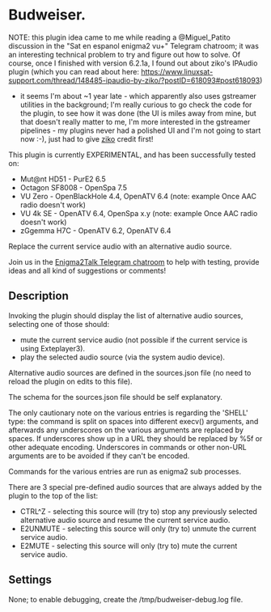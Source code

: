 # Budweiser.

NOTE: this plugin idea came to me while reading a @Miguel_Patito discussion in
the "Sat en espanol enigma2 vu+" Telegram chatroom; it was an interesting
technical problem to try and figure out how to solve. Of course, once I finished
with version 6.2.1a, I found out about ziko's IPAudio plugin (which you can read
about here:
https://www.linuxsat-support.com/thread/148485-ipaudio-by-ziko/?postID=618093#post618093)
- it seems I'm about ~1 year late - which apparently also uses gstreamer
utilities in the background; I'm really curious to go check the code for the
plugin, to see how it was done (the UI is miles away from mine, but that doesn't
really matter to me, I'm more interested in the gstreamer pipelines - my plugins
never had a polished UI and I'm not going to start now :-), just had to give
[ziko](https://www.linuxsat-support.com/cms/user/344808-ziko/) credit first!

This plugin is currently EXPERIMENTAL, and has been successfully tested on:
* Mut@nt HD51 - PurE2 6.5
* Octagon SF8008 - OpenSpa 7.5
* VU Zero - OpenBlackHole 4.4, OpenATV 6.4 (note: example Once AAC radio doesn't work)
* VU 4k SE - OpenATV 6.4, OpenSpa x.y (note: example Once AAC radio doesn't work)
* zGgemma H7C - OpenATV 6.2, OpenATV 6.4

Replace the current service audio with an alternative audio source.

Join us in the [Enigma2Talk Telegram chatroom](https://t.me/talkenigma2)
to help with testing, provide ideas and all kind of suggestions or comments!

## Description

Invoking the plugin should display the list of alternative audio sources,
selecting one of those should:
* mute the current service audio (not possible if the current service is using
  Exteplayer3).
* play the selected audio source (via the system audio device).

Alternative audio sources are defined in the sources.json file
(no need to reload the plugin on edits to this file).

The schema for the sources.json file should be self explanatory.

The only cautionary note on the various entries is regarding the 'SHELL' type:
the command is split on spaces into different execv() arguments, and afterwards
any underscores on the various arguments are replaced by spaces. If underscores
show up in a URL they should be replaced by %5f or other adequate encoding.
Underscores in commands or other non-URL arguments are to be avoided if they
can't be encoded.

Commands for the various entries are run as enigma2 sub processes.

There are 3 special pre-defined audio sources that are always added by the
plugin to the top of the list:
* CTRL^Z - selecting this source will (try to) stop any previously selected
  alternative audio source and resume the current service audio.
* E2UNMUTE - selecting this source will only (try to) unmute the current service
  audio.
* E2MUTE - selecting this source will only (try to) mute the current service
  audio.

## Settings

None; to enable debugging, create the /tmp/budweiser-debug.log file.
